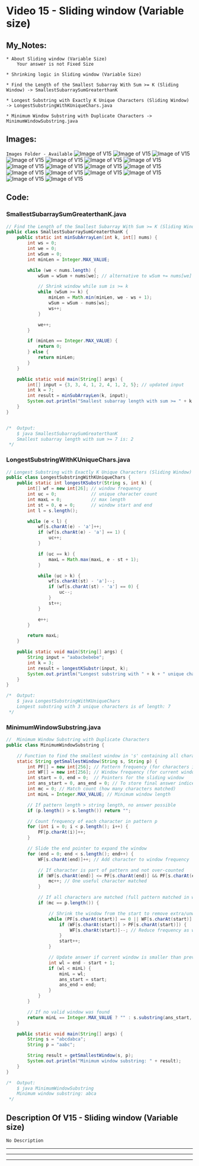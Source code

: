 # Video 15 - Sliding window (Variable size)
## My_Notes:
```
* About Sliding window (Variable Size)
    Your answer is not Fixed Size

* Shrinking logic in Sliding window (Variable Size)
    
* Find the Length of the Smallest Subarray With Sum >= K (Sliding Window) -> SmallestSubarraySumGreaterthanK

* Longest Substring with Exactly K Unique Characters (Sliding Window) -> LongestSubstringWithKUniqueChars.java

* Minimum Window Substring with Duplicate Characters -> MinimumWindowSubstring.java
```

## Images:
``` Images Folder - Available ```
![Image of V15](Images/(V15)%201.png)
![Image of V15](Images/(V15)%202.png)
![Image of V15](Images/(V15)%203.png)
![Image of V15](Images/(V15)%204.png)
![Image of V15](Images/(V15)%205.png)
![Image of V15](Images/(V15)%206.png)
![Image of V15](Images/(V15)%207.png)
![Image of V15](Images/(V15)%208.png)
![Image of V15](Images/(V15)%209.png)
![Image of V15](Images/(V15)%2010.png)
![Image of V15](Images/(V15)%2011.png)
![Image of V15](Images/(V15)%2012.png)
![Image of V15](Images/(V15)%2013.png)
![Image of V15](Images/(V15)%2014.png)
![Image of V15](Images/(V15)%2015.png)
![Image of V15](Images/(V15)%2016.png)
![Image of V15](Images/(V15)%2017.png)

## Code:
### SmallestSubarraySumGreaterthanK.java
```java
// Find the Length of the Smallest Subarray With Sum >= K (Sliding Window)
public class SmallestSubarraySumGreaterthanK {
    public static int minSubArrayLen(int k, int[] nums) {
        int ws = 0;
        int we = 0;
        int wSum = 0;
        int minLen = Integer.MAX_VALUE;

        while (we < nums.length) {
            wSum = wSum + nums[we]; // alternative to wSum += nums[we]

            // Shrink window while sum is >= k
            while (wSum >= k) {
                minLen = Math.min(minLen, we - ws + 1);
                wSum = wSum - nums[ws];
                ws++;
            }

            we++;
        }

        if (minLen == Integer.MAX_VALUE) {
            return 0;
        } else {
            return minLen;
        }
    }

    public static void main(String[] args) {
        int[] input = {3, 3, 4, 1, 2, 4, 1, 2, 5}; // updated input
        int k = 7;
        int result = minSubArrayLen(k, input);
        System.out.println("Smallest subarray length with sum >= " + k + " is: " + result);
    }
}


/*  Output:
    $ java SmallestSubarraySumGreaterthanK
    Smallest subarray length with sum >= 7 is: 2
 */
```

### LongestSubstringWithKUniqueChars.java
```java
// Longest Substring with Exactly K Unique Characters (Sliding Window)
public class LongestSubstringWithKUniqueChars {
    public static int longestKSubstr(String s, int k) {
        int[] wf = new int[26]; // window frequency
        int uc = 0;             // unique character count
        int maxL = 0;           // max length
        int st = 0, e = 0;      // window start and end
        int l = s.length();

        while (e < l) {
            wf[s.charAt(e) - 'a']++;
            if (wf[s.charAt(e) - 'a'] == 1) {
                uc++;
            }

            if (uc == k) {
                maxL = Math.max(maxL, e - st + 1);
            }

            while (uc > k) {
                wf[s.charAt(st) - 'a']--;
                if (wf[s.charAt(st) - 'a'] == 0) {
                    uc--;
                }
                st++;
            }

            e++;
        }

        return maxL;
    }

    public static void main(String[] args) {
        String input = "aabacbebebe";
        int k = 3;
        int result = longestKSubstr(input, k);
        System.out.println("Longest substring with " + k + " unique characters is of length: " + result);
    }
}

/*  Output:
    $ java LongestSubstringWithKUniqueChars
    Longest substring with 3 unique characters is of length: 7
 */
```
### MinimumWindowSubstring.java
```java
//  Minimum Window Substring with Duplicate Characters
public class MinimumWindowSubstring {

    // Function to find the smallest window in 's' containing all characters of 'p'
    static String getSmallestWindow(String s, String p) {
        int PF[] = new int[256]; // Pattern frequency (for characters in p)
        int WF[] = new int[256]; // Window frequency (for current window in s)
        int start = 0, end = 0;  // Pointers for the sliding window
        int ans_start = 0, ans_end = 0; // To store final answer indices
        int mc = 0; // Match count (how many characters matched)
        int minL = Integer.MAX_VALUE; // Minimum window length

        // If pattern length > string length, no answer possible
        if (p.length() > s.length()) return "";

        // Count frequency of each character in pattern p
        for (int i = 0; i < p.length(); i++) {
            PF[p.charAt(i)]++;
        }

        // Slide the end pointer to expand the window
        for (end = 0; end < s.length(); end++) {
            WF[s.charAt(end)]++; // Add character to window frequency

            // If character is part of pattern and not over-counted
            if (WF[s.charAt(end)] <= PF[s.charAt(end)] && PF[s.charAt(end)] != 0) {
                mc++; // One useful character matched
            }

            // If all characters are matched (full pattern matched in window)
            if (mc == p.length()) {

                // Shrink the window from the start to remove extra/unwanted characters
                while (PF[s.charAt(start)] == 0 || WF[s.charAt(start)] > PF[s.charAt(start)]) {
                    if (WF[s.charAt(start)] > PF[s.charAt(start)]) {
                        WF[s.charAt(start)]--; // Reduce frequency as we move start forward
                    }
                    start++;
                }

                // Update answer if current window is smaller than previously recorded window
                int wl = end - start + 1;
                if (wl < minL) {
                    minL = wl;
                    ans_start = start;
                    ans_end = end;
                }
            }
        }

        // If no valid window was found
        return minL == Integer.MAX_VALUE ? "" : s.substring(ans_start, ans_end + 1);
    }

    public static void main(String[] args) {
        String s = "abcdabca";
        String p = "aabc";

        String result = getSmallestWindow(s, p);
        System.out.println("Minimum window substring: " + result);
    }
}

/*  Output:
    $ java MinimumWindowSubstring 
    Minimum window substring: abca
 */
```
## Description Of V15 - Sliding window (Variable size)
``` No Description ```



___
---
***

